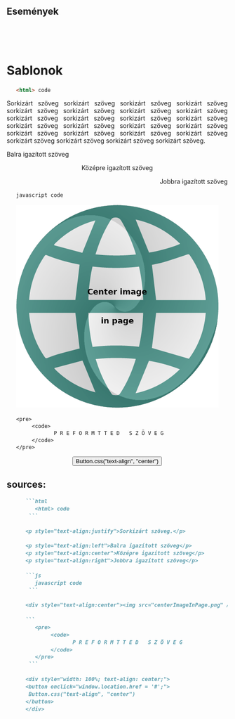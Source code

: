 ## Események



<p style="text-align:justify"></p>


```html


```

<p style="text-align:justify"></p>


```js
 
 
```

<p style="text-align:justify"></p>


# Sablonok

```html
   <html> code 
```

<p style="text-align:justify">Sorkizárt szöveg sorkizárt szöveg sorkizárt szöveg sorkizárt szöveg sorkizárt szöveg sorkizárt szöveg sorkizárt szöveg sorkizárt szöveg sorkizárt szöveg sorkizárt szöveg sorkizárt szöveg sorkizárt szöveg sorkizárt szöveg sorkizárt szöveg sorkizárt szöveg sorkizárt szöveg sorkizárt szöveg sorkizárt szöveg sorkizárt szöveg sorkizárt szöveg sorkizárt szöveg sorkizárt szöveg sorkizárt szöveg sorkizárt szöveg.</p>

<p style="text-align:left">Balra igazított szöveg</p>  
<p style="text-align:center">Középre igazított szöveg</p>  
<p style="text-align:right">Jobbra igazított szöveg</p>  

```js
   javascript code 
```

<div style="text-align:center"><img src="centerImageInPage.png" /></div>

```
   <pre>
        <code>
               P R E F O R M T T E D   S Z Ö V E G
        </code>
   </pre>
```

<div style="width: 100%; text-align: center;">
<button onclick="window.location.href = '#';">
 Button.css("text-align", "center")
</button>
</div>  

## sources:

```md
      ```html
         <html> code 
       ```

      <p style="text-align:justify">Sorkizárt szöveg.</p>

      <p style="text-align:left">Balra igazított szöveg</p>  
      <p style="text-align:center">Középre igazított szöveg</p>  
      <p style="text-align:right">Jobbra igazított szöveg</p>  

      ```js
         javascript code 
       ```

      <div style="text-align:center"><img src="centerImageInPage.png" /></div>

      ```
         <pre>
              <code>
                     P R E F O R M T T E D   S Z Ö V E G
              </code>
         </pre>
       ```

      <div style="width: 100%; text-align: center;">
      <button onclick="window.location.href = '#';">
       Button.css("text-align", "center")
      </button>
      </div>  
```


